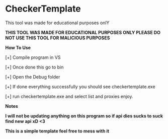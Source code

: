 # CheckerTemplate
This tool was made for educational purposes onlY

**THIS TOOL WAS MADE FOR EDUCATIONAL PURPOSES ONLY PLEASE DO NOT USE THIS TOOL FOR MALICIOUS PURPOSES**

**How To Use**

[+] Compile program in VS

[+] Once done this go to bin

[+] Open the Debug folder

[+] If done everything successfully you should see checkertemplate.exe

[+] run checkertemplate.exe and select list and proxies enjoy.

**Notes**

**I will not be updating anything on this program so if api dies sucks to suck find new api xD <3**

**This is a simple template feel free to mess with it**
